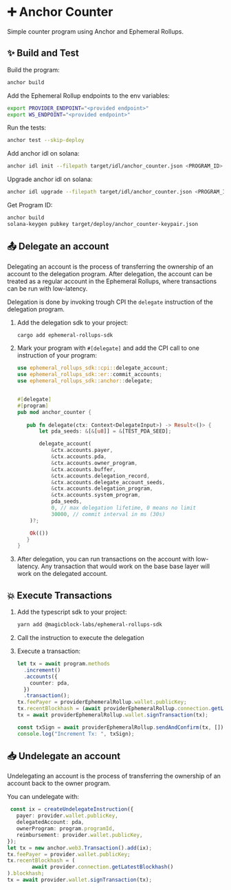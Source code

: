 # ➕ Anchor Counter

Simple counter program using Anchor and Ephemeral Rollups.

## ✨ Build and Test

Build the program:

```bash
anchor build
````

Add the Ephemeral Rollup endpoints to the env variables:

```bash
export PROVIDER_ENDPOINT="<provided endpoint>"
export WS_ENDPOINT="<provided endpoint>"
````
   
Run the tests:

```bash
anchor test --skip-deploy
```

Add anchor idl on solana:

```bash
anchor idl init --filepath target/idl/anchor_counter.json <PROGRAM_ID>
```

Upgrade anchor idl on solana:
```bash
anchor idl upgrade --filepath target/idl/anchor_counter.json <PROGRAM_ID>
```


Get Program ID:

```bash
anchor build
solana-keygen pubkey target/deploy/anchor_counter-keypair.json
```

## 📤 Delegate an account

Delegating an account is the process of transferring the ownership of an account to the delegation program.
After delegation, the account can be treated as a regular account in the Ephemeral Rollups, where transactions can be run with low-latency. 

Delegation is done by invoking trough CPI the `delegate` instruction of the delegation program.

1. Add the delegation sdk to your project:

    ```bash
    cargo add ephemeral-rollups-sdk
    ```

2. Mark your program with `#[delegate]` and add the CPI call to one instruction of your program:

    ```rust
    use ephemeral_rollups_sdk::cpi::delegate_account;
    use ephemeral_rollups_sdk::er::commit_accounts;
    use ephemeral_rollups_sdk::anchor::delegate;


    #[delegate]
    #[program]
    pub mod anchor_counter {
      
       pub fn delegate(ctx: Context<DelegateInput>) -> Result<()> {
           let pda_seeds: &[&[u8]] = &[TEST_PDA_SEED];

           delegate_account(
               &ctx.accounts.payer,
               &ctx.accounts.pda,
               &ctx.accounts.owner_program,
               &ctx.accounts.buffer,
               &ctx.accounts.delegation_record,
               &ctx.accounts.delegate_account_seeds,
               &ctx.accounts.delegation_program,
               &ctx.accounts.system_program,
               pda_seeds,
               0, // max delegation lifetime, 0 means no limit
               30000, // commit interval in ms (30s)
        )?;

        Ok(())
       }
   }
    ``` 
   
3. After delegation, you can run transactions on the account with low-latency. Any transaction that would work on the base base layer will work on the delegated account.

## 💥 Execute Transactions

1. Add the typescript sdk to your project:

    ```bash
    yarn add @magicblock-labs/ephemeral-rollups-sdk
    ```

2. Call the instruction to execute the delegation
3. Execute a transaction:
    
    ```typescript
    let tx = await program.methods
      .increment()
      .accounts({
        counter: pda,
      })
      .transaction();
    tx.feePayer = providerEphemeralRollup.wallet.publicKey;
    tx.recentBlockhash = (await providerEphemeralRollup.connection.getLatestBlockhash()).blockhash;
    tx = await providerEphemeralRollup.wallet.signTransaction(tx);

    const txSign = await providerEphemeralRollup.sendAndConfirm(tx, []);
    console.log("Increment Tx: ", txSign);
    ```

## 📥 Undelegate an account

Undelegating an account is the process of transferring the ownership of an account back to the owner program.

You can undelegate with:

```typescript
 const ix = createUndelegateInstruction({
   payer: provider.wallet.publicKey,
   delegatedAccount: pda,
   ownerProgram: program.programId,
   reimbursement: provider.wallet.publicKey,
});
let tx = new anchor.web3.Transaction().add(ix);
tx.feePayer = provider.wallet.publicKey;
tx.recentBlockhash = (
        await provider.connection.getLatestBlockhash()
).blockhash;
tx = await provider.wallet.signTransaction(tx);
```